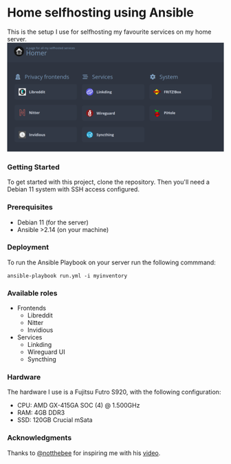 # Home selfhosting using Ansible
This is the setup I use for selfhosting my favourite services on my home server.
![Homer homepage](.github/homer.png)

### Getting Started
To get started with this project, clone the repository.
Then you'll need a Debian 11 system with SSH access configured.

### Prerequisites

- Debian 11 (for the server)
- Ansible >2.14 (on your machine)

### Deployment
To run the Ansible Playbook on your server run the following commmand:
```
ansible-playbook run.yml -i myinventory
```

### Available roles
- Frontends
    - Libreddit
    - Nitter
    - Invidious
- Services
    - Linkding
    - Wireguard UI
    - Syncthing


### Hardware
The hardware I use is a Fujitsu Futro S920, with the following configuration:
- CPU: AMD GX-415GA SOC (4) @ 1.500GHz
- RAM: 4GB DDR3
- SSD: 120GB Crucial mSata 

### Acknowledgments
Thanks to [@notthebee](https://github.com/notthebee) for inspiring me with his [video](https://www.youtube.com/watch?v=f5jNJDaztqk).